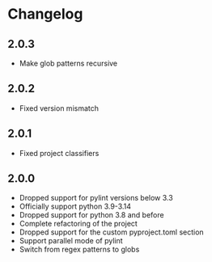 # Changelog

## 2.0.3
- Make glob patterns recursive

## 2.0.2
- Fixed version mismatch

## 2.0.1
- Fixed project classifiers

## 2.0.0
- Dropped support for pylint versions below 3.3
- Officially support python 3.9-3.14
- Dropped support for python 3.8 and before
- Complete refactoring of the project
- Dropped support for the custom pyproject.toml section
- Support parallel mode of pylint
- Switch from regex patterns to globs
